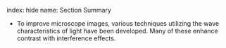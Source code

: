 index: hide
name: Section Summary

  * To improve microscope images, various techniques utilizing the wave characteristics of light have been developed. Many of these enhance contrast with interference effects.
